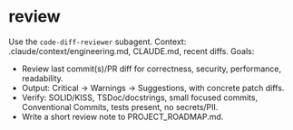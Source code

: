 # review
Use the `code-diff-reviewer` subagent.
Context: .claude/context/engineering.md, CLAUDE.md, recent diffs.
Goals:
- Review last commit(s)/PR diff for correctness, security, performance, readability.
- Output: Critical → Warnings → Suggestions, with concrete patch diffs.
- Verify: SOLID/KISS, TSDoc/docstrings, small focused commits, Conventional Commits, tests present, no secrets/PII.
- Write a short review note to PROJECT_ROADMAP.md.

